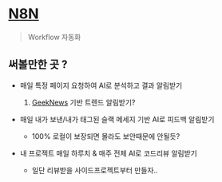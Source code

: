 # [N8N](https://github.com/n8n-io/n8n)

> Workflow 자동화

## 써볼만한 곳 ?

- 매일 특정 페이지 요청하여 AI로 분석하고 결과 알림받기
    1. [GeekNews](https://news.hada.io/) 기반 트렌드 알림받기?

- 매일 내가 보낸/내가 태그된 슬랙 메세지 기반 AI로 피드백 알림받기
    - 100% 로컬이 보장되면 몰라도 보안때문에 안될듯?

- 내 프로젝트 매일 하루치 & 매주 전체 AI로 코드리뷰 알림받기
    - 일단 리뷰받을 사이드프로젝트부터 만들자..